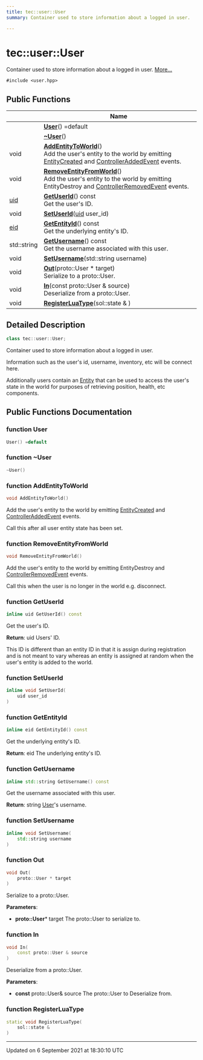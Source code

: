 ```yaml
---
title: tec::user::User
summary: Container used to store information about a logged in user. 

---
```


# tec::user::User



Container used to store information about a logged in user.  [More...](#detailed-description)


`#include <user.hpp>`

## Public Functions

|                | Name           |
| -------------- | -------------- |
| | **[User](/engine/Classes/classtec_1_1user_1_1_user/#function-user)**() =default |
| | **[~User](/engine/Classes/classtec_1_1user_1_1_user/#function-~user)**() |
| void | **[AddEntityToWorld](/engine/Classes/classtec_1_1user_1_1_user/#function-addentitytoworld)**()<br>Add the user's entity to the world by emitting [EntityCreated](/engine/Classes/structtec_1_1_entity_created/) and [ControllerAddedEvent](/engine/Classes/structtec_1_1_controller_added_event/) events.  |
| void | **[RemoveEntityFromWorld](/engine/Classes/classtec_1_1user_1_1_user/#function-removeentityfromworld)**()<br>Add the user's entity to the world by emitting EntityDestroy and [ControllerRemovedEvent](/engine/Classes/structtec_1_1_controller_removed_event/) events.  |
| [uid](/engine/Namespaces/namespacetec/#typedef-uid) | **[GetUserId](/engine/Classes/classtec_1_1user_1_1_user/#function-getuserid)**() const<br>Get the user's ID.  |
| void | **[SetUserId](/engine/Classes/classtec_1_1user_1_1_user/#function-setuserid)**([uid](/engine/Namespaces/namespacetec/#typedef-uid) user_id) |
| [eid](/engine/Namespaces/namespacetec/#typedef-eid) | **[GetEntityId](/engine/Classes/classtec_1_1user_1_1_user/#function-getentityid)**() const<br>Get the underlying entity's ID.  |
| std::string | **[GetUsername](/engine/Classes/classtec_1_1user_1_1_user/#function-getusername)**() const<br>Get the username associated with this user.  |
| void | **[SetUsername](/engine/Classes/classtec_1_1user_1_1_user/#function-setusername)**(std::string username) |
| void | **[Out](/engine/Classes/classtec_1_1user_1_1_user/#function-out)**(proto::User * target)<br>Serialize to a proto::User.  |
| void | **[In](/engine/Classes/classtec_1_1user_1_1_user/#function-in)**(const proto::User & source)<br>Deserialize from a proto::User.  |
| void | **[RegisterLuaType](/engine/Classes/classtec_1_1user_1_1_user/#function-registerluatype)**(sol::state & ) |

## Detailed Description

```cpp
class tec::user::User;
```

Container used to store information about a logged in user. 

Information such as the user's id, username, inventory, etc will be connect here.

Additionally users contain an [Entity](/engine/Classes/classtec_1_1_entity/) that can be used to access the user's state in the world for purposes of retrieving position, health, etc components. 

## Public Functions Documentation

### function User

```cpp
User() =default
```


### function ~User

```cpp
~User()
```


### function AddEntityToWorld

```cpp
void AddEntityToWorld()
```

Add the user's entity to the world by emitting [EntityCreated](/engine/Classes/structtec_1_1_entity_created/) and [ControllerAddedEvent](/engine/Classes/structtec_1_1_controller_added_event/) events. 

Call this after all user entity state has been set. 


### function RemoveEntityFromWorld

```cpp
void RemoveEntityFromWorld()
```

Add the user's entity to the world by emitting EntityDestroy and [ControllerRemovedEvent](/engine/Classes/structtec_1_1_controller_removed_event/) events. 

Call this when the user is no longer in the world e.g. disconnect. 


### function GetUserId

```cpp
inline uid GetUserId() const
```

Get the user's ID. 

**Return**: uid Users' ID. 

This ID is different than an entity ID in that it is assign during registration and is not meant to vary whereas an entity is assigned at random when the user's entity is added to the world. 


### function SetUserId

```cpp
inline void SetUserId(
    uid user_id
)
```


### function GetEntityId

```cpp
inline eid GetEntityId() const
```

Get the underlying entity's ID. 

**Return**: eid The underlying entity's ID. 

### function GetUsername

```cpp
inline std::string GetUsername() const
```

Get the username associated with this user. 

**Return**: string [User](/engine/Classes/classtec_1_1user_1_1_user/)'s username. 

### function SetUsername

```cpp
inline void SetUsername(
    std::string username
)
```


### function Out

```cpp
void Out(
    proto::User * target
)
```

Serialize to a proto::User. 

**Parameters**: 

  * **proto::User*** target The proto::User to serialize to. 


### function In

```cpp
void In(
    const proto::User & source
)
```

Deserialize from a proto::User. 

**Parameters**: 

  * **const** proto::User& source The proto::User to Deserialize from. 


### function RegisterLuaType

```cpp
static void RegisterLuaType(
    sol::state & 
)
```


-------------------------------

Updated on  6 September 2021 at 18:30:10 UTC
